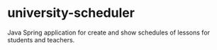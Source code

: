 # university-scheduler
Java Spring application for create and show schedules of lessons for students and teachers.
